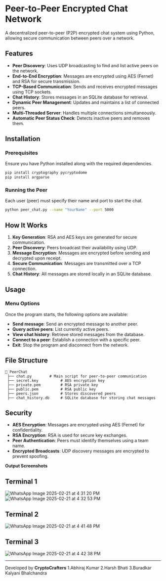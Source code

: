 # Peer-to-Peer Encrypted Chat Network

A decentralized peer-to-peer (P2P) encrypted chat system using Python, allowing secure communication between peers over a network.

## Features
- **Peer Discovery**: Uses UDP broadcasting to find and list active peers on the network.
- **End-to-End Encryption**: Messages are encrypted using AES (Fernet) and RSA for secure transmission.
- **TCP-Based Communication**: Sends and receives encrypted messages using TCP sockets.
- **Chat History**: Stores messages in an SQLite database for retrieval.
- **Dynamic Peer Management**: Updates and maintains a list of connected peers.
- **Multi-Threaded Server**: Handles multiple connections simultaneously.
- **Automatic Peer Status Check**: Detects inactive peers and removes them.

## Installation
### Prerequisites
Ensure you have Python installed along with the required dependencies.

```bash
pip install cryptography pycryptodome
pip install argparse
```

### Running the Peer
Each user (peer) must specify their name and port to start the chat.

```bash
python peer_chat.py --name "YourName" --port 5000
```

## How It Works
1. **Key Generation**: RSA and AES keys are generated for secure communication.
2. **Peer Discovery**: Peers broadcast their availability using UDP.
3. **Message Encryption**: Messages are encrypted before sending and decrypted upon receipt.
4. **Secure Communication**: Messages are transmitted over a TCP connection.
5. **Chat History**: All messages are stored locally in an SQLite database.

## Usage
### Menu Options
Once the program starts, the following options are available:
- **Send message**: Send an encrypted message to another peer.
- **Query active peers**: List currently active peers.
- **View chat history**: Retrieve stored messages from the database.
- **Connect to a peer**: Establish a connection with a specific peer.
- **Exit**: Stop the program and disconnect from the network.

## File Structure
```
📂 PeerChat
 ├── chat.py        # Main script for peer-to-peer communication
 ├── secret.key          # AES encryption key
 ├── private.pem         # RSA private key
 ├── public.pem          # RSA public key
 ├── peers.json          # Stores discovered peers
 ├── chat_history.db     # SQLite database for storing chat messages
```

## Security
- **AES Encryption**: Messages are encrypted using AES (Fernet) for confidentiality.
- **RSA Encryption**: RSA is used for secure key exchanges.
- **Peer Authentication**: Peers must identify themselves using a team name.
- **Encrypted Broadcasts**: UDP discovery messages are encrypted to prevent spoofing.
  
**Output Screenshots**
## Terminal 1
![WhatsApp Image 2025-02-21 at 4 31 20 PM](https://github.com/user-attachments/assets/2571a623-e6c2-4fa9-a9c7-79a352ee9e5d)
![WhatsApp Image 2025-02-21 at 4 32 53 PM](https://github.com/user-attachments/assets/f3a11b90-7dc4-472a-906e-249845a53155)

## Terminal 2
![WhatsApp Image 2025-02-21 at 4 41 48 PM](https://github.com/user-attachments/assets/fb27c4de-f874-4b3e-88af-0f760cda5f1e)

## Terminal 3
![WhatsApp Image 2025-02-21 at 4 42 38 PM](https://github.com/user-attachments/assets/4bf9fdbd-30bb-4035-aa76-7af15395601d)

---
Developed by **CryptoCrafters** 
1.Abhiraj Kumar 
2.Harsh Bhati
3.Buradkar Kalyani Bhalchandra
